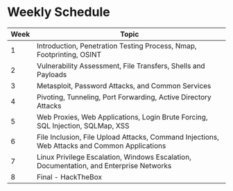 # Weekly Schedule

| Week | Topic |
|------|-------|
| 1    | Introduction, Penetration Testing Process, Nmap, Footprinting, OSINT |
| 2    | Vulnerability Assessment, File Transfers, Shells and Payloads |
| 3    | Metasploit, Password Attacks, and Common Services |
| 4    | Pivoting, Tunneling, Port Forwarding, Active Directory Attacks |
| 5  | Web Proxies, Web Applications, Login Brute Forcing, SQL Injection, SQLMap, XSS  |
| 6  | File Inclusion, File Upload Attacks, Command Injections, Web Attacks and Common Applications |
| 7  | Linux Privilege Escalation, Windows Escalation, Documentation, and Enterprise Networks |
| 8  | Final - HackTheBox  | 
